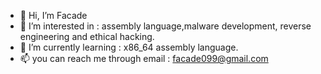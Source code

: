 - 👋 Hi, I’m Facade
- 👀 I’m interested in              : assembly language,malware development, reverse engineering and ethical hacking.
- 🌱 I’m currently learning         : x86_64 assembly language.
- 📫 you can reach me through email : facade099@gmail.com

<!---
facade099/facade099 is a ✨ special ✨ repository because its `README.md` (this file) appears on your GitHub profile.
You can click the Preview link to take a look at your changes.
--->
